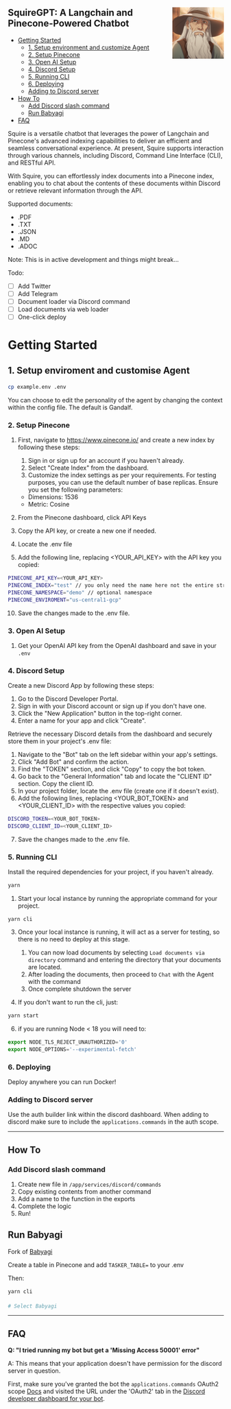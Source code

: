 # 

<picture>
  <source media="(prefers-color-scheme: dark)" srcset=".github/gandalf.png">
  <img alt="Dojo logo" align="right" width="120" src=".github/gandalf.png">
</picture>

## SquireGPT: A Langchain and Pinecone-Powered Chatbot


- [Getting Started](#getting-started)
  - [1. Setup environment and customize Agent](#1-setup-environment-and-customize-agent)
  - [2. Setup Pinecone](#2-setup-pinecone)
  - [3. Open AI Setup](#3-open-ai-setup)
  - [4. Discord Setup](#4-discord-setup)
  - [5. Running CLI](#5-running-cli)
  - [6. Deploying](#6-deploying)
  - [Adding to Discord server](#adding-to-discord-server)
- [How To](#how-to)
  - [Add Discord slash command](#add-discord-slash-command)
  - [Run Babyagi](#run-babyagi)
- [FAQ](#faq)

Squire is a versatile chatbot that leverages the power of Langchain and Pinecone's advanced indexing capabilities to deliver an efficient and seamless conversational experience. At present, Squire supports interaction through various channels, including Discord, Command Line Interface (CLI), and RESTful API. 

With Squire, you can effortlessly index documents into a Pinecone index, enabling you to chat about the contents of these documents within Discord or retrieve relevant information through the API. 

Supported documents:
- .PDF
- .TXT
- .JSON
- .MD
- .ADOC

Note: This is in active development and things might break...

Todo:
- [ ] Add Twitter
- [ ] Add Telegram
- [ ] Document loader via Discord command
- [ ] Load documents via web loader
- [ ] One-click deploy

# Getting Started

## 1. Setup enviroment and customise Agent

```bash
cp example.env .env
```

You can choose to edit the personality of the agent by changing the context within the config file. The default is Gandalf.

### 2. Setup Pinecone

1. First, navigate to https://www.pinecone.io/ and create a new index by following these steps:
    1. Sign in or sign up for an account if you haven't already.
    2. Select "Create Index" from the dashboard.
    3. Customize the index settings as per your requirements. For testing purposes, you can use the default number of base replicas. Ensure you set the following parameters:

    - Dimensions: 1536
    - Metric: Cosine

2. From the Pinecone dashboard, click API Keys
4. Copy the API key, or create a new one if needed.
5. Locate the .env file
6. Add the following line, replacing <YOUR_API_KEY> with the API key you copied:

```bash
PINECONE_API_KEY=<YOUR_API_KEY>
PINECONE_INDEX="test" // you only need the name here not the entire string
PINECONE_NAMESPACE="demo" // optional namespace
PINECONE_ENVIROMENT="us-central1-gcp"

```
10. Save the changes made to the .env file.

### 3. Open AI Setup

1. Get your OpenAI API key from the OpenAI dashboard and save in your `.env`

### 4. Discord Setup

Create a new Discord App by following these steps:

1. Go to the Discord Developer Portal.
2. Sign in with your Discord account or sign up if you don't have one.
3. Click the "New Application" button in the top-right corner.
4. Enter a name for your app and click "Create".

Retrieve the necessary Discord details from the dashboard and securely store them in your project's .env file:

1. Navigate to the "Bot" tab on the left sidebar within your app's settings.
2. Click "Add Bot" and confirm the action.
3. Find the "TOKEN" section, and click "Copy" to copy the bot token.
4. Go back to the "General Information" tab and locate the "CLIENT ID" section. Copy the client ID.
5. In your project folder, locate the .env file (create one if it doesn't exist).
6. Add the following lines, replacing <YOUR_BOT_TOKEN> and <YOUR_CLIENT_ID> with the respective values you copied:

```bash
DISCORD_TOKEN=<YOUR_BOT_TOKEN>
DISCORD_CLIENT_ID=<YOUR_CLIENT_ID>
```
7. Save the changes made to the .env file.

### 5. Running CLI
Install the required dependencies for your project, if you haven't already.

```bash
yarn
```

1. Start your local instance by running the appropriate command for your project.

```
yarn cli
```

3. Once your local instance is running, it will act as a server for testing, so there is no need to deploy at this stage.
    1. You can now load documents by selecting `Load documents via directory` command and entering the directory that your documents are located.
    2. After loading the documents, then proceed to `Chat` with the Agent with the command
    3. Once complete shutdown the server

5. If you don't want to run the cli, just:

```js
yarn start
```
6. if you are running Node < 18 you will need to:

```js
export NODE_TLS_REJECT_UNAUTHORIZED='0'
export NODE_OPTIONS='--experimental-fetch'
```
### 6. Deploying
Deploy anywhere you can run Docker! 

### Adding to Discord server

Use the auth builder link within the discord dashboard. When adding to discord make sure to include the `applications.commands` in the auth scope.

---

## How To

### Add Discord slash command

1. Create new file in `/app/services/discord/commands`
2. Copy existing contents from another command
3. Add a name to the function in the exports
4. Complete the logic
5. Run!


## Run Babyagi

Fork of [Babyagi](https://github.com/yoheinakajima/babyagi)

Create a table in Pinecone and add `TASKER_TABLE=` to your .env

Then:

```bash
yarn cli

# Select Babyagi
```

---

## FAQ

**Q: "I tried running my bot but get a 'Missing Access 50001' error"**

A: This means that your application doesn't have permission for the discord server in question.

First, make sure you've granted the bot the `applications.commands` OAuth2 scope [Docs](https://discord.com/developers/docs/topics/oauth2) and visited the URL under the 'OAuth2' tab in the [Discord developer dashboard for your bot](https://discord.com/developers/applications/).
